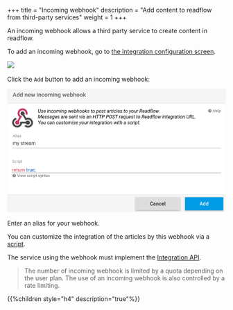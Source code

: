 +++
title = "Incoming webhook"
description = "Add content to readflow from third-party services"
weight = 1
+++

An incoming webhook allows a third party service to create content in readflow.

To add an incoming webhook, go to [the integration configuration screen](https://readflow.app/settings/integrations).

![](integrations.png)

Click the `Add` button to add an incoming webhook:

![](add-incoming-webhook.png)

Enter an alias for your webhook.

You can customize the integration of the articles by this webhook via a [script](scripting).

The service using the webhook must implement the [Integration API](integration-api).

> The number of incoming webhook is limited by a quota depending on the user plan.
> The use of an incoming webhook is also controlled by a rate limiting.

{{%children style="h4" description="true"%}}
